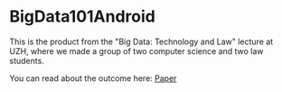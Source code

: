 # BigData101Android

This is the product from the "Big Data: Technology and Law" lecture at UZH, where we made a group of two computer science and two law students.

You can read about the outcome here: [Paper](https://github.com/Phhofm/BigData101Android/blob/master/BigData101.pdf)
